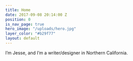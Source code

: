 ```yaml
---
title: Home
date: 2017-09-08 20:14:00 Z
position: 0
is_nav_page: true
hero_image: "/uploads/hero.jpg"
layer_color: "#b29f77"
layout: default
---
```


I’m Jesse, and I’m a writer/designer in Northern California. 